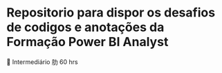 # Repositorio para dispor os desafios de codigos e anotações da Formação Power BI Analyst

 Intermediário  肋 60 hrs
